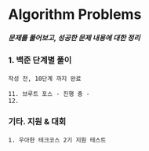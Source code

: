 Algorithm Problems
===========

##### 문제를 풀어보고, 성공한 문제 내용에 대한 정리

### 1. 백준 단계별 풀이
```
작성 전, 10단계 까지 완료

11. 브루트 포스 - 진행 중 -
12.
```
### 기타. 지원 & 대회
```
1. 우아한 테크코스 2기 지원 테스트 
```